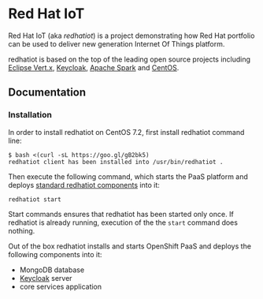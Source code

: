 # Red Hat IoT

Red Hat IoT (aka *redhatiot*) is a project demonstrating how Red Hat portfolio can be used to deliver new generation
Internet Of Things platform.

redhatiot is based on the top of the leading open source projects including [Eclipse Vert.x](http://vertx.io/),
[Keycloak](http://www.keycloak.org), [Apache Spark](http://spark.apache.org/) and [CentOS](https://www.centos.org/).

## Documentation

### Installation

In order to install redhatiot on CentOS 7.2, first install redhatiot command line:

    $ bash <(curl -sL https://goo.gl/gB2bk5)
    redhatiot client has been installed into /usr/bin/redhatiot .

Then execute the following command, which starts the PaaS platform and deploys [standard redhatiot components](installation.md) into it:

    redhatiot start

Start commands ensures that redhatiot has been started only once. If redhatiot is already running, execution of the the `start` command does nothing.

Out of the box redhatiot installs and starts OpenShift PaaS and deploys the following components into it:
- MongoDB database
- [Keycloak](http://www.keycloak.org) server
- core services application